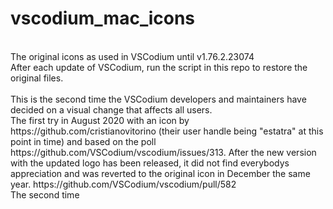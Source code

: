 # vscodium_mac_icons
<br>
The original icons as used in VSCodium until v1.76.2.23074
<br>
After each update of VSCodium, run the script in this repo to restore the original files.
<br>
<br>
This is the second time the VSCodium developers and maintainers have decided on a visual change that affects all users.
<br>
The first try in August 2020 with an icon by https://github.com/cristianovitorino (their user handle being "estatra" at this point in time) and based on the poll https://github.com/VSCodium/vscodium/issues/313.
After the new version with the updated logo has been released, it did not find everybodys appreciation and was reverted to the original icon in December the same year. https://github.com/VSCodium/vscodium/pull/582
<br>
The second time 
